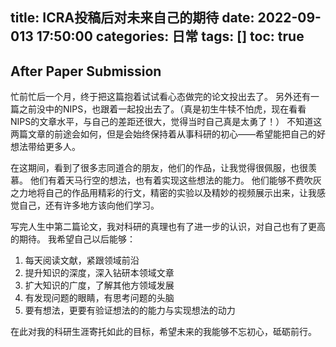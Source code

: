 title: ICRA投稿后对未来自己的期待
date: 2022-09-013 17:50:00
categories: 日常
tags: []
toc: true
---

## After Paper Submission ##

忙前忙后一个月，终于把这篇抱着试试看心态做完的论文投出去了。
另外还有一篇之前没中的NIPS，也跟着一起投出去了。（真是初生牛犊不怕虎，现在看看NIPS的文章水平，与自己的差距还很大，觉得当时自己真是太勇了！）
不知道这两篇文章的前途会如何，但是会始终保持着从事科研的初心——希望能把自己的好想法带给更多人。

在这期间，看到了很多志同道合的朋友，他们的作品，让我觉得很佩服，也很羡慕。
他们有着天马行空的想法，也有着实现这些想法的能力。
他们能够不费吹灰之力地将自己的作品用精彩的行文，精密的实验以及精妙的视频展示出来，让我感觉自己，还有许多地方该向他们学习。

写完人生中第二篇论文，我对科研的真理也有了进一步的认识，对自己也有了更高的期待。
我希望自己以后能够：

1. 每天阅读文献，紧跟领域前沿
2. 提升知识的深度，深入钻研本领域文章
3. 扩大知识的广度，了解其他方领域发展
4. 有发现问题的眼睛，有思考问题的头脑
5. 要有想法，更要有验证想法的的能力与实现想法的动力

在此对我的科研生涯寄托如此的目标，希望未来的我能够不忘初心，砥砺前行。


